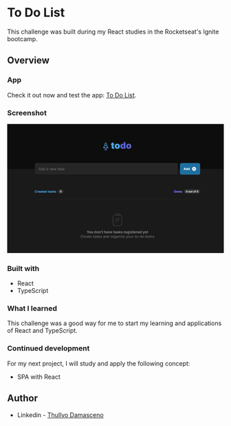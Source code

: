 # To Do List

This challenge was built during my React studies in the Rocketseat's Ignite bootcamp.

## Overview

### App
Check it out now and test the app: [To Do List](https://nimble-monstera-189942.netlify.app/).

### Screenshot

![Screenshot](./src//assets/To-Do-List-Screenshot.png)

### Built with

- React
- TypeScript

### What I learned

This challenge was a good way for me to start my learning and applications of React and TypeScript.

### Continued development

For my next project, I will study and apply the following concept:

- SPA with React

## Author

- Linkedin - [Thullyo Damasceno](https://www.linkedin.com/in/thullyo-damasceno-375083231)